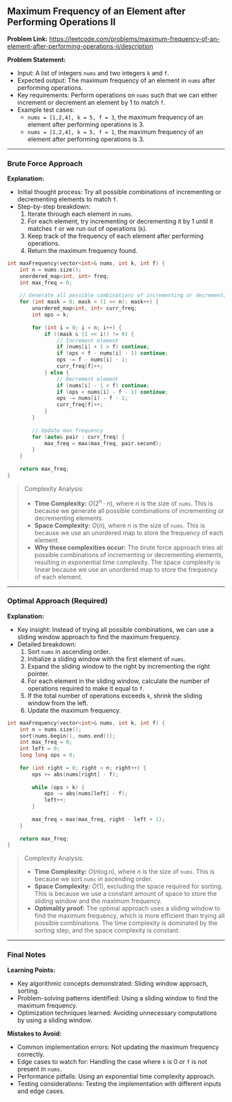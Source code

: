 ## Maximum Frequency of an Element after Performing Operations II
**Problem Link:** https://leetcode.com/problems/maximum-frequency-of-an-element-after-performing-operations-ii/description

**Problem Statement:**
- Input: A list of integers `nums` and two integers `k` and `f`.
- Expected output: The maximum frequency of an element in `nums` after performing operations.
- Key requirements: Perform operations on `nums` such that we can either increment or decrement an element by 1 to match `f`.
- Example test cases:
  - `nums = [1,2,4], k = 5, f = 3`, the maximum frequency of an element after performing operations is 3.
  - `nums = [1,2,4], k = 5, f = 1`, the maximum frequency of an element after performing operations is 3.

---

### Brute Force Approach
**Explanation:**
- Initial thought process: Try all possible combinations of incrementing or decrementing elements to match `f`.
- Step-by-step breakdown:
  1. Iterate through each element in `nums`.
  2. For each element, try incrementing or decrementing it by 1 until it matches `f` or we run out of operations (`k`).
  3. Keep track of the frequency of each element after performing operations.
  4. Return the maximum frequency found.

```cpp
int maxFrequency(vector<int>& nums, int k, int f) {
    int n = nums.size();
    unordered_map<int, int> freq;
    int max_freq = 0;
    
    // Generate all possible combinations of incrementing or decrementing elements
    for (int mask = 0; mask < (1 << n); mask++) {
        unordered_map<int, int> curr_freq;
        int ops = k;
        
        for (int i = 0; i < n; i++) {
            if ((mask & (1 << i)) != 0) {
                // Increment element
                if (nums[i] + 1 > f) continue;
                if (ops < f - nums[i] - 1) continue;
                ops -= f - nums[i] - 1;
                curr_freq[f]++;
            } else {
                // Decrement element
                if (nums[i] - 1 < f) continue;
                if (ops < nums[i] - f - 1) continue;
                ops -= nums[i] - f - 1;
                curr_freq[f]++;
            }
        }
        
        // Update max frequency
        for (auto& pair : curr_freq) {
            max_freq = max(max_freq, pair.second);
        }
    }
    
    return max_freq;
}
```

> Complexity Analysis:
> - **Time Complexity:** $O(2^n \cdot n)$, where $n$ is the size of `nums`. This is because we generate all possible combinations of incrementing or decrementing elements.
> - **Space Complexity:** $O(n)$, where $n$ is the size of `nums`. This is because we use an unordered map to store the frequency of each element.
> - **Why these complexities occur:** The brute force approach tries all possible combinations of incrementing or decrementing elements, resulting in exponential time complexity. The space complexity is linear because we use an unordered map to store the frequency of each element.

---

### Optimal Approach (Required)

**Explanation:**
- Key insight: Instead of trying all possible combinations, we can use a sliding window approach to find the maximum frequency.
- Detailed breakdown:
  1. Sort `nums` in ascending order.
  2. Initialize a sliding window with the first element of `nums`.
  3. Expand the sliding window to the right by incrementing the right pointer.
  4. For each element in the sliding window, calculate the number of operations required to make it equal to `f`.
  5. If the total number of operations exceeds `k`, shrink the sliding window from the left.
  6. Update the maximum frequency.

```cpp
int maxFrequency(vector<int>& nums, int k, int f) {
    int n = nums.size();
    sort(nums.begin(), nums.end());
    int max_freq = 0;
    int left = 0;
    long long ops = 0;
    
    for (int right = 0; right < n; right++) {
        ops += abs(nums[right] - f);
        
        while (ops > k) {
            ops -= abs(nums[left] - f);
            left++;
        }
        
        max_freq = max(max_freq, right - left + 1);
    }
    
    return max_freq;
}
```

> Complexity Analysis:
> - **Time Complexity:** $O(n \log n)$, where $n$ is the size of `nums`. This is because we sort `nums` in ascending order.
> - **Space Complexity:** $O(1)$, excluding the space required for sorting. This is because we use a constant amount of space to store the sliding window and the maximum frequency.
> - **Optimality proof:** The optimal approach uses a sliding window to find the maximum frequency, which is more efficient than trying all possible combinations. The time complexity is dominated by the sorting step, and the space complexity is constant.

---

### Final Notes

**Learning Points:**
- Key algorithmic concepts demonstrated: Sliding window approach, sorting.
- Problem-solving patterns identified: Using a sliding window to find the maximum frequency.
- Optimization techniques learned: Avoiding unnecessary computations by using a sliding window.

**Mistakes to Avoid:**
- Common implementation errors: Not updating the maximum frequency correctly.
- Edge cases to watch for: Handling the case where `k` is 0 or `f` is not present in `nums`.
- Performance pitfalls: Using an exponential time complexity approach.
- Testing considerations: Testing the implementation with different inputs and edge cases.